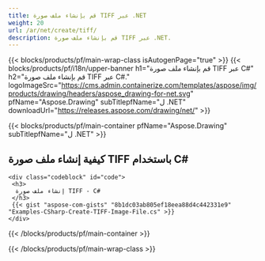 ```yaml
---
title: قم بإنشاء ملف صورة TIFF عبر .NET
weight: 20
url: /ar/net/create/tiff/
description: قم بإنشاء ملف صورة TIFF عبر .NET.
---
```


{{< blocks/products/pf/main-wrap-class isAutogenPage="true" >}}
{{< blocks/products/pf/i18n/upper-banner h1="قم بإنشاء ملف صورة TIFF عبر C#" h2="قم بإنشاء ملف صورة TIFF عبر C#." logoImageSrc="https://cms.admin.containerize.com/templates/aspose/img/products/drawing/headers/aspose_drawing-for-net.svg" pfName="Aspose.Drawing" subTitlepfName="ل .NET" downloadUrl="https://releases.aspose.com/drawing/net/" >}}

{{< blocks/products/pf/main-container pfName="Aspose.Drawing" subTitlepfName="ل .NET" >}}

<h2>كيفية إنشاء ملف صورة TIFF باستخدام C#</h2>

    <div class="codeblock" id="code">
     <h3>
      إنشاء ملف صورة TIFF - C#
     </h3>
     {{< gist "aspose-com-gists" "8b1dc03ab805ef18eea88d4c442331e9" "Examples-CSharp-Create-TIFF-Image-File.cs" >}}
    </div>

{{< /blocks/products/pf/main-container >}}


{{< /blocks/products/pf/main-wrap-class >}}
